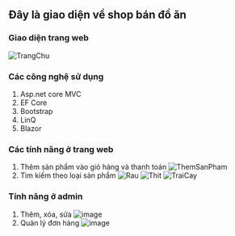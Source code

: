 ## Đây là giao diện về shop bán đồ ăn
### Giao diện trang web
![TrangChu](https://i.postimg.cc/ZRRQKGZd/trangchu.png)
### Các công nghệ sử dụng
  1. Asp.net core MVC
  2. EF Core
  3. Bootstrap
  4. LinQ
  5. Blazor
### Các tính năng ở trang web
1. Thêm sản phẩm vào giỏ hàng và thanh toán
![ThemSanPham](https://i.postimg.cc/VNhSDLfj/themsanpham.png)
2. Tìm kiếm theo loại sản phẩm
![Rau](https://i.postimg.cc/XqPgnZqF/1.png)
![Thit](https://i.postimg.cc/XN1LfPLJ/2.png)
![TraiCay](https://i.postimg.cc/m2cw8SpS/3.png)
### Tính năng ở admin
1. Thêm, xóa, sửa
![image](https://user-images.githubusercontent.com/74333373/173261503-34db8f3c-2af0-4e6a-9ce0-886f368219cc.png)
2. Quản lý đơn hàng
![image](https://user-images.githubusercontent.com/74333373/173261599-babda540-ddc7-4967-a4aa-2da083af69d0.png)
